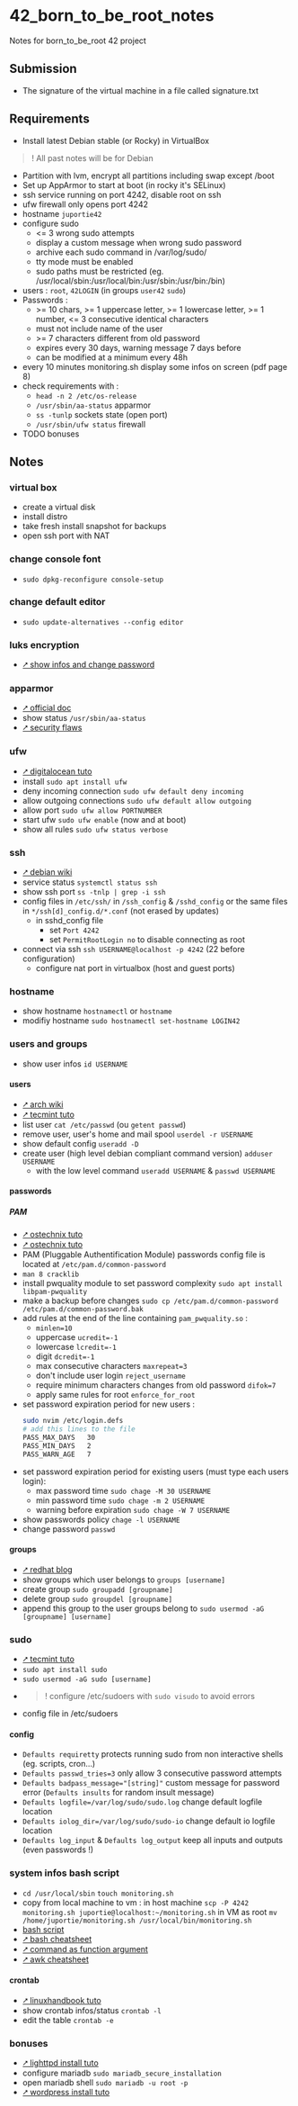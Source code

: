 # 42_born_to_be_root_notes
Notes for born_to_be_root 42 project

## Submission
- The signature of the virtual machine in a file called signature.txt

## Requirements
- Install latest Debian stable (or Rocky) in VirtualBox 
>  ! All past notes will be for Debian
- Partition with lvm, encrypt all partitions including swap except /boot
- Set up AppArmor to start at boot (in rocky it's SELinux)
- ssh service running on port 4242, disable root on ssh
- ufw firewall only opens port 4242
- hostname `juportie42`
- configure sudo
    - <= 3 wrong sudo attempts
    - display a custom message when wrong sudo password
    - archive each sudo command in /var/log/sudo/
    - tty mode must be enabled
    - sudo paths must be restricted (eg. /usr/local/sbin:/usr/local/bin:/usr/sbin:/usr/bin:/bin)
- users : `root`, `42LOGIN` (in groups `user42` `sudo`)
- Passwords :
    - \>= 10 chars, >= 1 uppercase letter, >= 1 lowercase letter, >= 1 number, <= 3 consecutive identical characters
    - must not include name of the user
    - \>= 7 characters different from old password
    - expires every 30 days, warning message 7 days before
    - can be modified at a minimum every 48h
- every 10 minutes monitoring.sh display some infos on screen (pdf page 8)
- check requirements with :
    - `head -n 2 /etc/os-release`
    - `/usr/sbin/aa-status` apparmor
    - `ss -tunlp` sockets state (open port)
    - `/usr/sbin/ufw status` firewall
- TODO bonuses

## Notes
### virtual box
- create a virtual disk
- install distro
- take fresh install snapshot for backups
- open ssh port with NAT

### change console font
- `sudo dpkg-reconfigure console-setup`
### change default editor
- `sudo update-alternatives --config editor`

### luks encryption
- [⭧ show infos and change password](https://www.cyberciti.biz/security/how-to-change-luks-disk-encryption-passphrase-in-linux/)

### apparmor
- [⭧ official doc](https://gitlab.com/apparmor/apparmor/-/wikis/Documentation)
- show status `/usr/sbin/aa-status`
- [⭧ security flaws](https://book.hacktricks.xyz/linux-hardening/privilege-escalation/docker-security/apparmor)
### ufw
- [⭧ digitalocean tuto](https://www.digitalocean.com/community/tutorials/how-to-set-up-a-firewall-with-ufw-on-ubuntu)
- install `sudo apt install ufw`
- deny incoming connection `sudo ufw default deny incoming`
- allow outgoing connections `sudo ufw default allow outgoing`
- allow port `sudo ufw allow PORTNUMBER`
- start ufw `sudo ufw enable` (now and at boot)
- show all rules `sudo ufw status verbose`
### ssh
- [⭧ debian wiki](https://wiki.debian.org/SSH)
- service status `systemctl status ssh`
- show ssh port `ss -tnlp | grep -i ssh`
- config files in `/etc/ssh/` in `/ssh_config` & `/sshd_config` or the same files in `*/ssh[d]_config.d/*.conf` (not erased by updates)
    - in sshd_config file
        - set `Port 4242`
        - set `PermitRootLogin no` to disable connecting as root
- connect via ssh `ssh USERNAME@localhost -p 4242` (22 before configuration)
    - configure nat port in virtualbox (host and guest ports)
### hostname
- show hostname `hostnamectl` or `hostname`
- modifiy hostname `sudo hostnamectl set-hostname LOGIN42`
### users and groups
- show user infos `id USERNAME`
#### users
- [⭧ arch wiki](https://wiki.archlinux.org/title/Users_and_groups)
- [⭧ tecmint tuto](https://www.tecmint.com/add-users-in-linux/)
- list user `cat /etc/passwd` (ou `getent passwd`)
- remove user, user's home and mail spool `userdel -r USERNAME`
- show default config `useradd -D`
- create user (high level debian compliant command version) `adduser USERNAME`
    - with the low level command `useradd USERNAME` & `passwd USERNAME`
#### passwords
##### PAM
- [⭧ ostechnix tuto](https://ostechnix.com/force-users-use-strong-passwords-debian-ubuntu/)
- [⭧ ostechnix tuto](https://ostechnix.com/how-to-set-password-policies-in-linux/)
- PAM (Pluggable Authentification Module) passwords config file is located at `/etc/pam.d/common-password`
- `man 8 cracklib`
- install pwquality module to set password complexity `sudo apt install libpam-pwquality`
- make a backup before changes `sudo cp /etc/pam.d/common-password /etc/pam.d/common-password.bak`
- add rules at the end of the line containing `pam_pwquality.so` :
    - `minlen=10`
    - uppercase `ucredit=-1`
    - lowercase `lcredit=-1`
    - digit `dcredit=-1`
    - max consecutive characters `maxrepeat=3`
    - don't include user login `reject_username`
    - require minimum characters changes from old password `difok=7`
    - apply same rules for root `enforce_for_root`
- set password expiration period for new users :
    ``` sh
    sudo nvim /etc/login.defs
    # add this lines to the file
    PASS_MAX_DAYS   30
    PASS_MIN_DAYS   2
    PASS_WARN_AGE   7
    ```
- set password expiration period for existing users (must type each users login):
    - max password time `sudo chage -M 30 USERNAME`
    - min password time `sudo chage -m 2 USERNAME`
    - warning before expiration `sudo chage -W 7 USERNAME`
- show passwords policy `chage -l USERNAME`
- change password `passwd`

#### groups
- [⭧ redhat blog](https://www.redhat.com/en/blog/linux-groups)
- show groups which user belongs to `groups [username]`
- create group `sudo groupadd [groupname]`
- delete group `sudo groupdel [groupname]`
- append this group to the user groups belong to `sudo usermod -aG [groupname] [username]`
### sudo
- [⭧ tecmint tuto](https://www.tecmint.com/sudoers-configurations-for-setting-sudo-in-linux/)
- `sudo apt install sudo`
- `sudo usermod -aG sudo [username]`
- >  ! configure /etc/sudoers with `sudo visudo` to avoid errors
- config file in /etc/sudoers
#### config
- `Defaults requiretty` protects running sudo from non interactive shells (eg. scripts, cron...)
- `Defaults passwd_tries=3` only allow 3 consecutive password attempts
- `Defaults badpass_message="[string]"` custom message for password error (`Defaults insults` for random insult message)
- `Defaults logfile=/var/log/sudo/sudo.log` change default logfile location
- `Defaults iolog_dir=/var/log/sudo/sudo-io` change default io logfile location
- `Defaults log_input` & `Defaults log_output` keep all inputs and outputs (even passwords !)
### system infos bash script
- `cd /usr/local/sbin` `touch monitoring.sh`
- copy from local machine to vm :
in host machine `scp -P 4242 monitoring.sh juportie@localhost:~/monitoring.sh`
in VM as root `mv /home/juportie/monitoring.sh /usr/local/bin/monitoring.sh`
- [bash script](./monitoring.sh)
- [⭧ bash cheatsheet](https://devhints.io/bash)
- [⭧ command as function argument](https://www.baeldung.com/linux/bash-pass-function-arg)
- [⭧ awk cheatsheet](https://quickref.me/awk.html)
#### crontab
- [⭧ linuxhandbook tuto](https://linuxhandbook.com/crontab/)
- show crontab infos/status `crontab -l`
- edit the table `crontab -e`

### bonuses
- [⭧ lighttpd install tuto](https://orcacore.com/install-lighttpd-web-server-debian-12/)
- configure mariadb `sudo mariadb_secure_installation`
- open mariadb shell `sudo mariadb -u root -p`
- [⭧ wordpress install tuto](https://www.osradar.com/install-wordpress-with-lighttpd-debian-10/)
